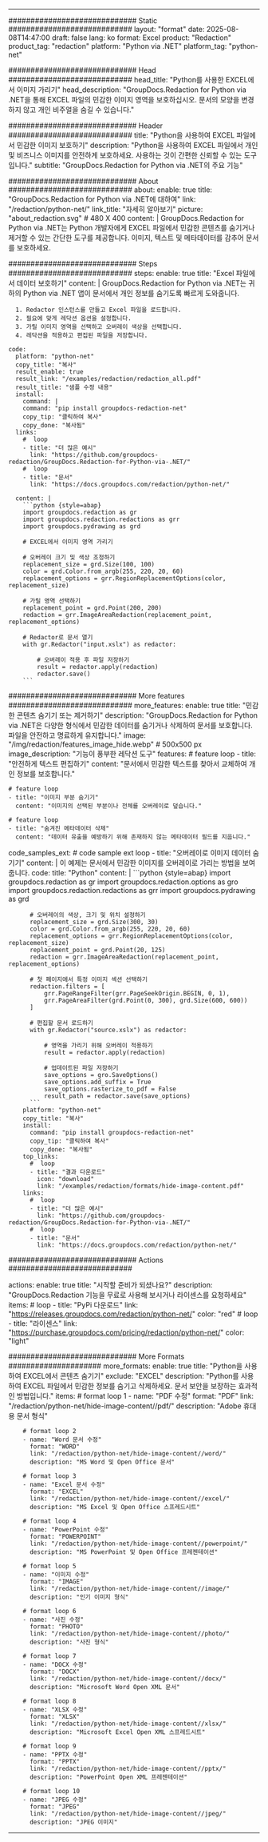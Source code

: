 
---
############################# Static ############################
layout: "format"
date:  2025-08-08T14:47:00
draft: false
lang: ko
format: Excel
product: "Redaction"
product_tag: "redaction"
platform: "Python via .NET"
platform_tag: "python-net"

############################# Head ############################
head_title: "Python를 사용한 EXCEL에서 이미지 가리기"
head_description: "GroupDocs.Redaction for Python via .NET을 통해 EXCEL 파일의 민감한 이미지 영역을 보호하십시오. 문서의 모양을 변경하지 않고 개인 비주얼을 숨길 수 있습니다."

############################# Header ############################
title: "Python을 사용하여 EXCEL 파일에서 민감한 이미지 보호하기" 
description: "Python을 사용하여 EXCEL 파일에서 개인 및 비즈니스 이미지를 안전하게 보호하세요. 사용하는 것이 간편한 신뢰할 수 있는 도구입니다."
subtitle: "GroupDocs.Redaction for Python via .NET의 주요 기능" 

############################# About ############################
about:
    enable: true
    title: "GroupDocs.Redaction for Python via .NET에 대하여"
    link: "/redaction/python-net/"
    link_title: "자세히 알아보기"
    picture: "about_redaction.svg" # 480 X 400
    content: |
       GroupDocs.Redaction for Python via .NET는 Python 개발자에게 EXCEL 파일에서 민감한 콘텐츠를 숨기거나 제거할 수 있는 간단한 도구를 제공합니다. 이미지, 텍스트 및 메타데이터를 감추어 문서를 보호하세요.

############################# Steps ############################
steps:
    enable: true
    title: "Excel 파일에서 데이터 보호하기"
    content: |
      GroupDocs.Redaction for Python via .NET는 귀하의 Python via .NET 앱이 문서에서 개인 정보를 숨기도록 빠르게 도와줍니다.
      
      1. Redactor 인스턴스를 만들고 Excel 파일을 로드합니다.
      2. 필요에 맞게 레닥션 옵션을 설정합니다.
      3. 가릴 이미지 영역을 선택하고 오버레이 색상을 선택합니다.
      4. 레닥션을 적용하고 편집된 파일을 저장합니다.
   
    code:
      platform: "python-net"
      copy_title: "복사"
      result_enable: true
      result_link: "/examples/redaction/redaction_all.pdf"
      result_title: "샘플 수정 내용"
      install:
        command: |
        command: "pip install groupdocs-redaction-net"
        copy_tip: "클릭하여 복사"
        copy_done: "복사됨"
      links:
        #  loop
        - title: "더 많은 예시"
          link: "https://github.com/groupdocs-redaction/GroupDocs.Redaction-for-Python-via-.NET/"
        #  loop
        - title: "문서"
          link: "https://docs.groupdocs.com/redaction/python-net/"
          
      content: |
        ```python {style=abap}
        import groupdocs.redaction as gr
        import groupdocs.redaction.redactions as grr
        import groupdocs.pydrawing as grd

        # EXCEL에서 이미지 영역 가리기

        # 오버레이 크기 및 색상 조정하기
        replacement_size = grd.Size(100, 100)
        color = grd.Color.from_argb(255, 220, 20, 60)
        replacement_options = grr.RegionReplacementOptions(color, replacement_size)

        # 가릴 영역 선택하기
        replacement_point = grd.Point(200, 200)
        redaction = grr.ImageAreaRedaction(replacement_point, replacement_options)
                
        # Redactor로 문서 열기
        with gr.Redactor("input.xslx") as redactor:

            # 오버레이 적용 후 파일 저장하기
            result = redactor.apply(redaction)
            redactor.save()
        ```            


############################# More features ############################
more_features:
  enable: true
  title: "민감한 콘텐츠 숨기기 또는 제거하기"
  description: "GroupDocs.Redaction for Python via .NET은 다양한 형식에서 민감한 데이터를 숨기거나 삭제하여 문서를 보호합니다. 파일을 안전하고 명료하게 유지합니다."
  image: "/img/redaction/features_image_hide.webp" # 500x500 px
  image_description: "기능이 풍부한 레닥션 도구"
  features:
    # feature loop
    - title: "안전하게 텍스트 편집하기"
      content: "문서에서 민감한 텍스트를 찾아서 교체하여 개인 정보를 보호합니다."

    # feature loop
    - title: "이미지 부분 숨기기"
      content: "이미지의 선택된 부분이나 전체를 오버레이로 덮습니다."

    # feature loop
    - title: "숨겨진 메타데이터 삭제"
      content: "데이터 유출을 예방하기 위해 존재하지 않는 메타데이터 필드를 지웁니다."
      
  code_samples_ext:
    # code sample ext loop
    - title: "오버레이로 이미지 데이터 숨기기"
      content: |
        이 예제는 문서에서 민감한 이미지를 오버레이로 가리는 방법을 보여줍니다.
      code:
        title: "Python"
        content: |
          ```python {style=abap}
          import groupdocs.redaction as gr
          import groupdocs.redaction.options as gro
          import groupdocs.redaction.redactions as grr
          import groupdocs.pydrawing as grd

          # 오버레이의 색상, 크기 및 위치 설정하기
          replacement_size = grd.Size(300, 30)
          color = grd.Color.from_argb(255, 220, 20, 60)
          replacement_options = grr.RegionReplacementOptions(color, replacement_size)
          replacement_point = grd.Point(20, 125)
          redaction = grr.ImageAreaRedaction(replacement_point, replacement_options)

          # 첫 페이지에서 특정 이미지 섹션 선택하기
          redaction.filters = [
              grr.PageRangeFilter(grr.PageSeekOrigin.BEGIN, 0, 1),
              grr.PageAreaFilter(grd.Point(0, 300), grd.Size(600, 600))
          ]

          # 편집할 문서 로드하기
          with gr.Redactor("source.xslx") as redactor:

              # 영역을 가리기 위해 오버레이 적용하기
              result = redactor.apply(redaction)

              # 업데이트된 파일 저장하기
              save_options = gro.SaveOptions()
              save_options.add_suffix = True
              save_options.rasterize_to_pdf = False
              result_path = redactor.save(save_options)
          ```
        platform: "python-net"
        copy_title: "복사"
        install:
          command: "pip install groupdocs-redaction-net"
          copy_tip: "클릭하여 복사"
          copy_done: "복사됨"
        top_links:
          #  loop
          - title: "결과 다운로드"
            icon: "download"
            link: "/examples/redaction/formats/hide-image-content.pdf"
        links:
          #  loop
          - title: "더 많은 예시"
            link: "https://github.com/groupdocs-redaction/GroupDocs.Redaction-for-Python-via-.NET/"
          #  loop
          - title: "문서"
            link: "https://docs.groupdocs.com/redaction/python-net/"


############################# Actions ############################

actions:
  enable: true
  title: "시작할 준비가 되셨나요?"
  description: "GroupDocs.Redaction 기능을 무료로 사용해 보시거나 라이센스를 요청하세요"
  items:
    #  loop
    - title: "PyPi 다운로드"
      link: "https://releases.groupdocs.com/redaction/python-net/"
      color: "red"
        #  loop
    - title: "라이센스"
      link: "https://purchase.groupdocs.com/pricing/redaction/python-net/"
      color: "light"


############################# More Formats #####################
more_formats:
    enable: true
    title: "Python을 사용하여 EXCEL에서 콘텐츠 숨기기"
    exclude: "EXCEL"
    description: "Python를 사용하여 EXCEL 파일에서 민감한 정보를 숨기고 삭제하세요. 문서 보안을 보장하는 효과적인 방법입니다."
    items: 
        # format loop 1
        - name: "PDF 수정"
          format: "PDF"
          link: "/redaction/python-net/hide-image-content//pdf/"
          description: "Adobe 휴대용 문서 형식"

        # format loop 2
        - name: "Word 문서 수정"
          format: "WORD"
          link: "/redaction/python-net/hide-image-content//word/"
          description: "MS Word 및 Open Office 문서"
          
        # format loop 3
        - name: "Excel 문서 수정"
          format: "EXCEL"
          link: "/redaction/python-net/hide-image-content//excel/"
          description: "MS Excel 및 Open Office 스프레드시트"

        # format loop 4
        - name: "PowerPoint 수정"
          format: "POWERPOINT"
          link: "/redaction/python-net/hide-image-content//powerpoint/"
          description: "MS PowerPoint 및 Open Office 프레젠테이션"

        # format loop 5
        - name: "이미지 수정"
          format: "IMAGE"
          link: "/redaction/python-net/hide-image-content//image/"
          description: "인기 이미지 형식"

        # format loop 6
        - name: "사진 수정"
          format: "PHOTO"
          link: "/redaction/python-net/hide-image-content//photo/"
          description: "사진 형식"

        # format loop 7
        - name: "DOCX 수정"
          format: "DOCX"
          link: "/redaction/python-net/hide-image-content//docx/"
          description: "Microsoft Word Open XML 문서"
          
        # format loop 8
        - name: "XLSX 수정"
          format: "XLSX"
          link: "/redaction/python-net/hide-image-content//xlsx/"
          description: "Microsoft Excel Open XML 스프레드시트"
          
        # format loop 9
        - name: "PPTX 수정"
          format: "PPTX"
          link: "/redaction/python-net/hide-image-content//pptx/"
          description: "PowerPoint Open XML 프레젠테이션"

        # format loop 10
        - name: "JPEG 수정"
          format: "JPEG"
          link: "/redaction/python-net/hide-image-content//jpeg/"
          description: "JPEG 이미지"


---